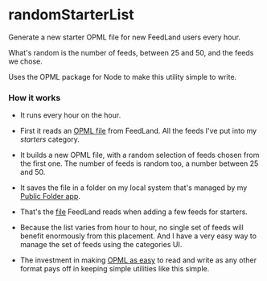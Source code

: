# randomStarterList

Generate a new starter OPML file for new FeedLand users every hour.

What's random is the number of feeds, between 25 and 50, and the feeds we chose.

Uses the OPML package for Node to make this utility simple to write.

### How it works

* It runs every hour on the hour. 

* First it reads an <a href="http://feedland.org/opml?screenname=davewiner&catname=starters">OPML file</a> from FeedLand. All the feeds I've put into my <i>starters</i> category. 

* It builds a new OPML file, with a random selection of feeds chosen from the first one. The number of feeds is random too, a number between 25 and 50.

* It saves the file in a folder on my local system that's managed by my <a href="http://publicfolder.io/">Public Folder app</a>. 

* That's the <a href="http://scripting.com/publicfolder/feedland/subscriptionLists/starterfeeds.opml">file</a> FeedLand reads when adding a few feeds for starters. 

* Because the list varies from hour to hour, no single set of feeds will benefit enormously from this placement. And I have a very easy way to manage the set of feeds using the categories UI. 

* The investment in making <a href="https://github.com/scripting/opmlPackage">OPML as easy</a> to read and write as any other format pays off in keeping simple utilities like this simple. 

